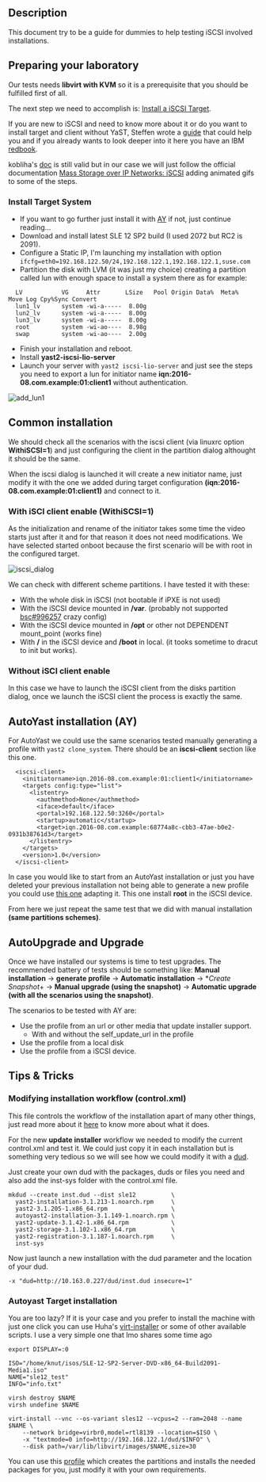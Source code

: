 ## Description

This document try to be a guide for dummies to help testing iSCSI involved installations.

## Preparing your laboratory

Our tests needs **libvirt with KVM** so it is a prerequisite that you should be fulfilled first of all.

The next step we need to accomplish is: [Install a iSCSI Target](#install-target-system). 

If you are new to iSCSI and need to know more about it or do you want to install target and client without YaST, Steffen wrote a [guide](iscsi-for-beginners.md) that could help you and if you already wants to look deeper into it here you have an IBM [redbook](http://www.redbooks.ibm.com/redbooks/pdfs/sg247986.pdf#G9.458935). 

kobliha's [doc](https://docs.google.com/document/d/1SuZd6MArrsLKeRYyTODuW3rzS4DqQcebRobnq1O1NFs) is still valid but in our case we will just follow the official documentation [Mass Storage over IP Networks: iSCSI](https://www.suse.com/documentation/sles-12/stor_admin/data/cha_iscsi.html) adding animated gifs to some of the steps.

### Install Target System

- If you want to go further just install it with [AY](#autoyast-target-installation) if not, just continue reading...
- Download and install latest SLE 12 SP2 build (I used 2072 but RC2 is 2091).
- Configure a Static IP, I'm launching my installation with option `ifcfg=eth0=192.168.122.50/24,192.168.122.1,192.168.122.1,suse.com`
- Partition the disk with LVM (it was just my choice) creating a partition called lun with enough space to install a system there as for example:
```
  LV           VG     Attr       LSize   Pool Origin Data%  Meta%  Move Log Cpy%Sync Convert
  lun1_lv      system -wi-a-----  8.00g                                                    
  lun2_lv      system -wi-a-----  8.00g                                                    
  lun3_lv      system -wi-a-----  8.00g                                                    
  root         system -wi-ao----  8.98g                                                    
  swap         system -wi-ao----  2.00g
  ```
- Finish your installation and reboot.
- Install **yast2-iscsi-lio-server**
- Launch your server with `yast2 iscsi-lio-server` and just see the steps you need to export a lun for initiator name **iqn:2016-08.com.example:01:client1** without authentication.

![add_lun1](https://cloud.githubusercontent.com/assets/7056681/18148872/58d10180-6fd4-11e6-9d4c-2c41e3a4fd92.gif)

## Common installation

We should check all the scenarios with the iscsi client (via linuxrc option **WithiSCSI=1**) and just configuring the client in the partition dialog althought it should be the same.

When the iscsi dialog is launched it will create a new initiator name, just modify it with the one we added during target configuration **(iqn:2016-08.com.example:01:client1)** and connect to it.

### With iSCI client enable (WithiSCSI=1)

As the initialization and rename of the initiator takes some time the video starts just after it and for that reason it does not need modifications. We have selected started onboot because the first scenario will be with root in the configured target.


![iscsi_dialog](https://cloud.githubusercontent.com/assets/7056681/18149691/a9ab5c9a-6fd9-11e6-9eaf-457abc337873.gif)

We can check with different scheme partitions. I have tested it with these:

- With the whole disk in iSCSI (not bootable if iPXE is not used)
- With the iSCSI device mounted in **/var**. (probably not supported [bsc#996257](https://bugzilla.suse.com/show_bug.cgi?id=996257) crazy config)
- With the iSCSI device mounted in **/opt** or other not DEPENDENT mount_point (works fine)
- With **/** in the iSCSI device and **/boot** in local. (it tooks sometime to dracut to init but works).

### Without iSCI client enable

In this case we have to launch the iSCSI client from the disks partition dialog, once we launch the iSCSI client the process is exactly the same.

## AutoYast installation **(AY)**

For AutoYast we could use the same scenarios tested manually generating a profile with `yast2 clone_system`. There should be an **iscsi-client** section like this one.
```
  <iscsi-client>
    <initiatorname>iqn.2016-08.com.example:01:client1</initiatorname>
    <targets config:type="list">
      <listentry>
        <authmethod>None</authmethod>
        <iface>default</iface>
        <portal>192.168.122.50:3260</portal>
        <startup>automatic</startup>
        <target>iqn.2016-08.com.example:68774a8c-cbb3-47ae-b0e2-0931b38761d3</target>
      </listentry>
    </targets>
    <version>1.0</version>
  </iscsi-client>
```
In case you would like to start from an AutoYast installation or just you have deleted your previous installation not being able to generate a new profile you could use [this one](https://w3.nue.suse.com/~kanderssen/sle12_client_example.xml) adapting it. This one install **root** in the iSCSI device.

From here we just repeat the same test that we did with manual installation **(same partitions schemes)**.

## AutoUpgrade and Upgrade

Once we have installed our systems is time to test upgrades. The recommended battery of tests should be something like: **Manual installation** -> **generate profile** -> **Automatic installation** -> **Create Snapshot*+ -> **Manual upgrade (using the snapshot)** -> **Automatic upgrade (with all the scenarios using the snapshot)**.

The scenarios to be tested with AY are:
- Use the profile from an url or other media that update installer support.
  - With and without the self_update_url in the profile
- Use the profile from a local disk
- Use the profile from a iSCSI device.

## Tips & Tricks

### Modifying installation workflow (control.xml)

This file controls the workflow of the installation apart of many other things, just read more about it [here](https://github.com/yast/yast-installation/blob/master/doc/control-file.md) to know more about what it does.

For the new **update installer** workflow we needed to modify the current control.xml and test it. We could just copy it in each installation but is something very tedious so we will see how we could modify it with a [dud](https://github.com/openSUSE/mkdud).

Just create your own dud with the packages, duds or files you need and also add the inst-sys folder with the control.xml file.
```
mkdud --create inst.dud --dist sle12          \
  yast2-installation-3.1.213-1.noarch.rpm     \
  yast2-3.1.205-1.x86_64.rpm                  \
  autoyast2-installation-3.1.149-1.noarch.rpm \
  yast2-update-3.1.42-1.x86_64.rpm            \
  yast2-storage-3.1.102-1.x86_64.rpm          \
  yast2-registration-3.1.187-1.noarch.rpm     \
  inst-sys
```
Now just launch a new installation with the dud parameter and the location of your dud.
```
-x "dud=http://10.163.0.227/dud/inst.dud insecure=1"
```

### Autoyast Target installation

You are too lazy? If it is your case and you prefer to install the machine with just one click you can use Huha's [virt-installer](https://github.com/shundhammer/virt-installer) or some of other available scripts. I use a very simple one that Imo shares some time ago
```
export DISPLAY=:0

ISO="/home/knut/isos/SLE-12-SP2-Server-DVD-x86_64-Build2091-Media1.iso"
NAME="sle12_test"
INFO="info.txt"

virsh destroy $NAME
virsh undefine $NAME

virt-install --vnc --os-variant sles12 --vcpus=2 --ram=2048 --name $NAME \
    --network bridge=virbr0,model=rtl8139 --location=$ISO \
    -x "textmode=0 info=http://192.168.122.1/dud/$INFO" \
    --disk path=/var/lib/libvirt/images/$NAME,size=30
```

You can use this [profile](https://w3.nue.suse.com/~kanderssen/sle12_iscsi_example.xml) which creates the partitions and installs the needed packages for you, just modify it with your own requirements.
